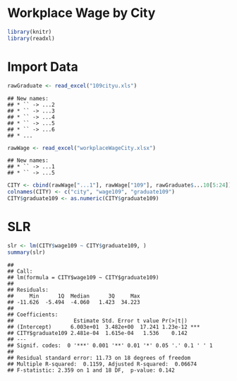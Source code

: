 Workplace Wage by City
================

``` r
library(knitr)
library(readxl)
```

# Import Data

``` r
rawGraduate <- read_excel("109cityu.xls")
```

    ## New names:
    ## * `` -> ...2
    ## * `` -> ...3
    ## * `` -> ...4
    ## * `` -> ...5
    ## * `` -> ...6
    ## * ...

``` r
rawWage <- read_excel("workplaceWageCity.xlsx")
```

    ## New names:
    ## * `` -> ...1
    ## * `` -> ...5

``` r
CITY <- cbind(rawWage["...1"], rawWage["109"], rawGraduate$...10[5:24])
colnames(CITY) <- c("city", "wage109", "graduate109")
CITY$graduate109 <- as.numeric(CITY$graduate109)
```

# SLR

``` r
slr <- lm(CITY$wage109 ~ CITY$graduate109, )
summary(slr)
```

    ## 
    ## Call:
    ## lm(formula = CITY$wage109 ~ CITY$graduate109)
    ## 
    ## Residuals:
    ##     Min      1Q  Median      3Q     Max 
    ## -11.626  -5.494  -4.060   1.423  34.223 
    ## 
    ## Coefficients:
    ##                   Estimate Std. Error t value Pr(>|t|)    
    ## (Intercept)      6.003e+01  3.482e+00  17.241 1.23e-12 ***
    ## CITY$graduate109 2.481e-04  1.615e-04   1.536    0.142    
    ## ---
    ## Signif. codes:  0 '***' 0.001 '**' 0.01 '*' 0.05 '.' 0.1 ' ' 1
    ## 
    ## Residual standard error: 11.73 on 18 degrees of freedom
    ## Multiple R-squared:  0.1159, Adjusted R-squared:  0.06674 
    ## F-statistic: 2.359 on 1 and 18 DF,  p-value: 0.142
